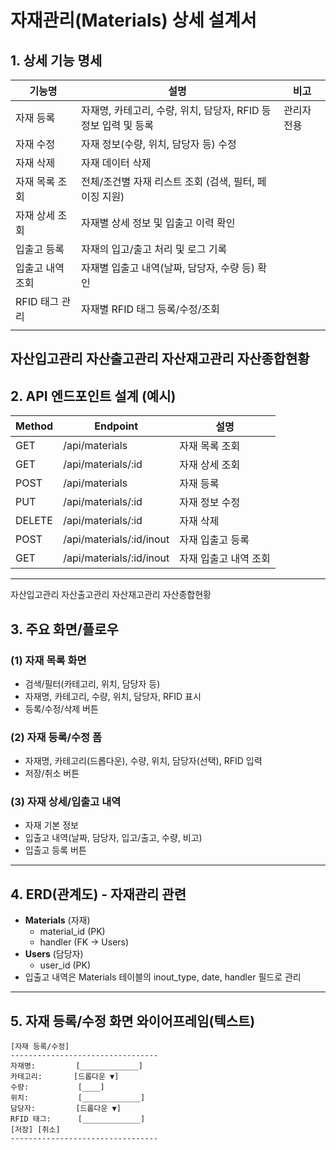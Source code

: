 # 자재관리(Materials) 상세 설계서

## 1. 상세 기능 명세

| 기능명             | 설명                                                         | 비고           |
|-------------------|------------------------------------------------------------|----------------|
| 자재 등록         | 자재명, 카테고리, 수량, 위치, 담당자, RFID 등 정보 입력 및 등록 | 관리자 전용     |
| 자재 수정         | 자재 정보(수량, 위치, 담당자 등) 수정                        |                |
| 자재 삭제         | 자재 데이터 삭제                                             |                |
| 자재 목록 조회    | 전체/조건별 자재 리스트 조회 (검색, 필터, 페이징 지원)         |                |
| 자재 상세 조회    | 자재별 상세 정보 및 입출고 이력 확인                          |                |
| 입출고 등록       | 자재의 입고/출고 처리 및 로그 기록                            |                |
| 입출고 내역 조회  | 자재별 입출고 내역(날짜, 담당자, 수량 등) 확인                |                |
| RFID 태그 관리    | 자재별 RFID 태그 등록/수정/조회  
                             |                |
자산입고관리
자산출고관리
자산재고관리
자산종합현황
---

## 2. API 엔드포인트 설계 (예시)

| Method | Endpoint                | 설명                   |
|--------|------------------------|------------------------|
| GET    | /api/materials         | 자재 목록 조회         |
| GET    | /api/materials/:id     | 자재 상세 조회         |
| POST   | /api/materials         | 자재 등록              |
| PUT    | /api/materials/:id     | 자재 정보 수정         |
| DELETE | /api/materials/:id     | 자재 삭제              |
| POST   | /api/materials/:id/inout | 자재 입출고 등록     |
| GET    | /api/materials/:id/inout | 자재 입출고 내역 조회 |

---
자산입고관리
자산출고관리
자산재고관리
자산종합현황

## 3. 주요 화면/플로우

### (1) 자재 목록 화면
- 검색/필터(카테고리, 위치, 담당자 등)
- 자재명, 카테고리, 수량, 위치, 담당자, RFID 표시
- 등록/수정/삭제 버튼

### (2) 자재 등록/수정 폼
- 자재명, 카테고리(드롭다운), 수량, 위치, 담당자(선택), RFID 입력
- 저장/취소 버튼

### (3) 자재 상세/입출고 내역
- 자재 기본 정보
- 입출고 내역(날짜, 담당자, 입고/출고, 수량, 비고)
- 입출고 등록 버튼

---

## 4. ERD(관계도) - 자재관리 관련

- **Materials** (자재)
  - material_id (PK)
  - handler (FK → Users)
- **Users** (담당자)
  - user_id (PK)
- 입출고 내역은 Materials 테이블의 inout_type, date, handler 필드로 관리

---

## 5. 자재 등록/수정 화면 와이어프레임(텍스트)

```
[자재 등록/수정]
---------------------------------
자재명:         [_____________]
카테고리:       [드롭다운 ▼]
수량:           [____]
위치:           [_____________]
담당자:         [드롭다운 ▼]
RFID 태그:      [_____________]
[저장] [취소]
---------------------------------
``` 